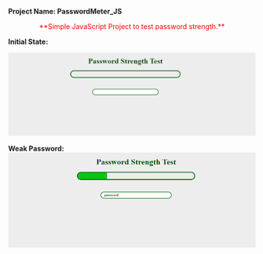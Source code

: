 **Project Name: PasswordMeter_JS**

<p align="center" style="color: red; font-weight: bold font-size: 30px;"  >
**Simple JavaScript Project to test password strength.**
</p>

**Initial State:**

![Intial Loading page](src/media/1.png)

**Weak Password:**
![Weak Password](src/media/2.png)
